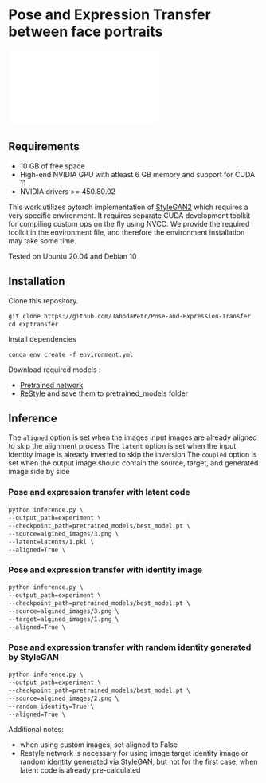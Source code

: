 # Pose and Expression Transfer between face portraits

![Pose and Expression Transfer](doc/Diagram.pdf)


## Requirements
* 10 GB of free space
* High-end NVIDIA GPU with atleast 6 GB memory and support for CUDA 11
* NVIDIA drivers >= 450.80.02	

This work utilizes pytorch implementation of [StyleGAN2](https://github.com/rosinality/stylegan2-pytorch) which requires a very specific environment.
It requires separate CUDA development toolkit for compiling custom ops on the fly using NVCC. We provide the required toolkit in the environment file, and therefore the environment installation may take some time.

Tested on Ubuntu 20.04 and Debian 10

## Installation

Clone this repository.
```
git clone https://github.com/JahodaPetr/Pose-and-Expression-Transfer
cd exptransfer
```

Install dependencies
```
conda env create -f environment.yml
```

Download required models :
  * [Pretrained network](https://drive.google.com/file/d/11q5_a0NAceAeQ7-WyH8hjIROcYwlTAax/view?usp=share_link)
  * [ReStyle](https://drive.google.com/file/d/1sw6I2lRIB0MpuJkpc8F5BJiSZrc0hjfE/view)
and save them to pretrained_models folder

## Inference

The `aligned` option is set when the images input images are already aligned to skip the alignment process
The `latent` option is set when the input identity image is already inverted to skip the inversion
The `coupled` option is set when the output image should contain the source, target, and generated image side by side


### Pose and expression transfer with latent code

```
python inference.py \
--output_path=experiment \
--checkpoint_path=pretrained_models/best_model.pt \
--source=algined_images/3.png \
--latent=latents/1.pkl \
--aligned=True \
```

### Pose and expression transfer with identity image

```
python inference.py \
--output_path=experiment \
--checkpoint_path=pretrained_models/best_model.pt \
--source=algined_images/3.png \
--target=algined_images/1.png \
--aligned=True \
```

### Pose and expression transfer with random identity generated by StyleGAN


```
python inference.py \
--output_path=experiment \
--checkpoint_path=pretrained_models/best_model.pt \
--source=algined_images/2.png \
--random_identity=True \
--aligned=True \
```

Additional notes: 
* when using custom images, set aligned to False
* Restyle network is necessary for using image target identity image or random identity generated via StyleGAN, but not for the first case, when latent code is already pre-calculated 

